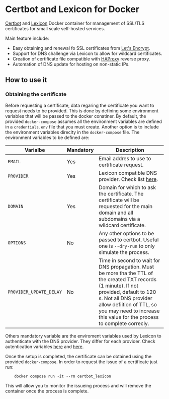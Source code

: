 # Certbot and Lexicon for Docker

[Certbot](https://certbot.eff.org/) and [Lexicon](https://github.com/AnalogJ/lexicon) Docker container for management of SSL/TLS certificates for small scale self-hosted services.

Main feature include:
- Easy obtaining and renewal fo SSL certificates from [Let's Encrypt](https://letsencrypt.org/).
- Support for DNS challenge via Lexicon to allow for wildcard certificates.
- Creation of certificate file compatible with [HAProxy](https://www.haproxy.org/) reverse proxy.
- Automation of DNS update for hosting on non-static IPs.

## How to use it

### Obtaining the certificate
Before requesting a certificate, data regaring the certificate you want to request needs to be provided. This is done by defining some environment variables that will be passed to the docker conatiner. By default, the provided `docker-compose` assumes all the environment variables are defined in a `credentials.env` file that you must create. Another option is to include the environment variables direclty in the `docker-compose` file.
The environment variables to be defined are:

| Varialbe | Mandatory| Description |
| --- | --- | --- |
| `EMAIL` | Yes| Email addres to use to certificate request. |
| `PROVIDER` | Yes| Lexicon compatible DNS provider. Check list [here](https://github.com/AnalogJ/lexicon#supported-providers).|
| `DOMAIN` | Yes | Domain for which to ask the certificate. The certificate will be requested for the main domain and all subdomains via a wildcard certificate. |
| `OPTIONS` | No| Any other options to be passed to certbot. Useful one is `--dry-run` to only simulate the process. |
|`PROVIDER_UPDATE_DELAY`| No | Time in second to wait for DNS propagation. Must be more tha the TTL of the created TXT records (1 minute). If not provided, default to 120 s. Not all DNS provider allow defiition of TTL, so you may need to increase this value for the process to complete correcly.

Others mandatory variable are the enviroment variables used by Lexicon to authenticate with the DNS provider. They differ for each provider. Check autentication variables [here](https://dns-lexicon.readthedocs.io/en/latest/user_guide.html#environmental-variables) and [here](https://dns-lexicon.readthedocs.io/en/latest/configuration_reference.html).


Once the setup is completed, the certificate can be obtained using the provided `docker-compose`. In order to request the issue of a certificate just run:

        docker compose run -it --rm certbot_lexicon

This will allow you to monitor the issueing process and will remove the container once the process is complete. 

